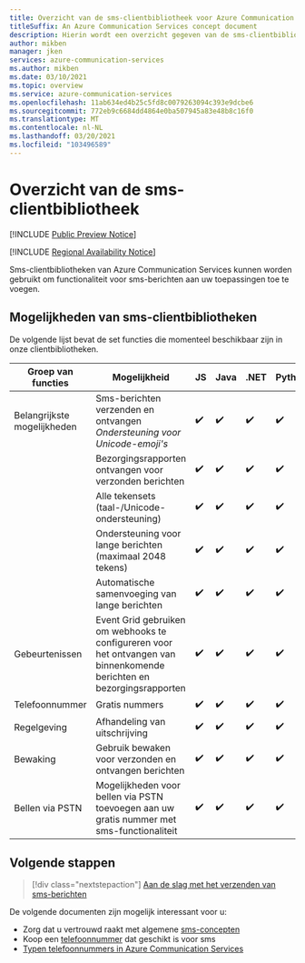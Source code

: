 ```yaml
---
title: Overzicht van de sms-clientbibliotheek voor Azure Communication Services
titleSuffix: An Azure Communication Services concept document
description: Hierin wordt een overzicht gegeven van de sms-clientbibliotheek en de bijbehorende aanbiedingen.
author: mikben
manager: jken
services: azure-communication-services
ms.author: mikben
ms.date: 03/10/2021
ms.topic: overview
ms.service: azure-communication-services
ms.openlocfilehash: 11ab634ed4b25c5fd8c0079263094c393e9dcbe6
ms.sourcegitcommit: 772eb9c6684dd4864e0ba507945a83e48b8c16f0
ms.translationtype: MT
ms.contentlocale: nl-NL
ms.lasthandoff: 03/20/2021
ms.locfileid: "103496589"
---
```

# <a name="sms-client-library-overview"></a>Overzicht van de sms-clientbibliotheek

[!INCLUDE [Public Preview Notice](../../includes/public-preview-include.md)]


[!INCLUDE [Regional Availability Notice](../../includes/regional-availability-include.md)]

Sms-clientbibliotheken van Azure Communication Services kunnen worden gebruikt om functionaliteit voor sms-berichten aan uw toepassingen toe te voegen.

## <a name="sms-client-library-capabilities"></a>Mogelijkheden van sms-clientbibliotheken

De volgende lijst bevat de set functies die momenteel beschikbaar zijn in onze clientbibliotheken.

| Groep van functies | Mogelijkheid                                                                            | JS  | Java | .NET | Python |
| ----------------- | ------------------------------------------------------------------------------------- | --- | ---- | ---- | ------ |
| Belangrijkste mogelijkheden | Sms-berichten verzenden en ontvangen </br> *Ondersteuning voor Unicode-emoji's*                        | ✔️   | ✔️    | ✔️    | ✔️      |
|                   | Bezorgingsrapporten ontvangen voor verzonden berichten                                            | ✔️   | ✔️    | ✔️    | ✔️      |
|                   | Alle tekensets (taal-/Unicode-ondersteuning)                                         | ✔️   | ✔️    | ✔️    | ✔️      |
|                   | Ondersteuning voor lange berichten (maximaal 2048 tekens)                                           | ✔️   | ✔️    | ✔️    | ✔️      |
|                   | Automatische samenvoeging van lange berichten                                                   | ✔️   | ✔️    | ✔️    | ✔️      |
| Gebeurtenissen            | Event Grid gebruiken om webhooks te configureren voor het ontvangen van binnenkomende berichten en bezorgingsrapporten | ✔️   | ✔️    | ✔️    | ✔️      |
| Telefoonnummer      | Gratis nummers                                                                     | ✔️   | ✔️    | ✔️    | ✔️      |
| Regelgeving        | Afhandeling van uitschrijving                                                                      | ✔️   | ✔️    | ✔️    | ✔️      |
| Bewaking        | Gebruik bewaken voor verzonden en ontvangen berichten                                          | ✔️   | ✔️    | ✔️    | ✔️      |
| Bellen via PSTN      | Mogelijkheden voor bellen via PSTN toevoegen aan uw gratis nummer met sms-functionaliteit                    | ✔️   | ✔️    | ✔️    | ✔️      |

## <a name="next-steps"></a>Volgende stappen

> [!div class="nextstepaction"]
> [Aan de slag met het verzenden van sms-berichten](../../quickstarts/telephony-sms/send.md)

De volgende documenten zijn mogelijk interessant voor u:

- Zorg dat u vertrouwd raakt met algemene [sms-concepten](../telephony-sms/concepts.md)
- Koop een [telefoonnummer](../../quickstarts/telephony-sms/get-phone-number.md) dat geschikt is voor sms
- [Typen telefoonnummers in Azure Communication Services](../telephony-sms/plan-solution.md)
